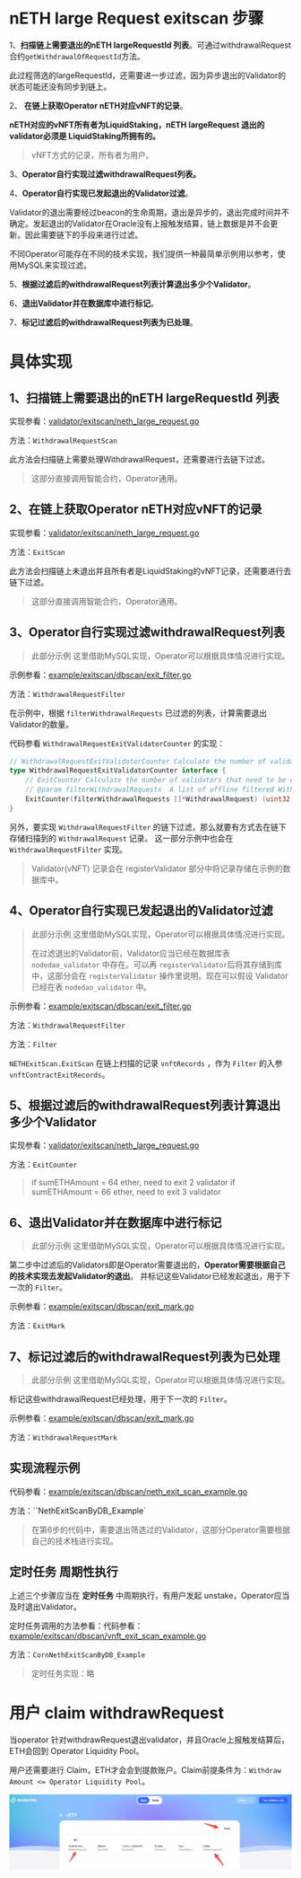 # nETH large Request exitscan 步骤

1、**扫描链上需要退出的nETH largeRequestId 列表**。可通过withdrawalRequest合约`getWithdrawalOfRequestId`方法。

此过程筛选的largeRequestId，还需要进一步过滤，因为异步退出的Validator的状态可能还没有同步到链上。

2、 **在链上获取Operator nETH对应vNFT的记录**。

**nETH对应的vNFT所有者为LiquidStaking，nETH largeRequest 退出的validator必须是 LiquidStaking所拥有的。**

> vNFT方式的记录，所有者为用户。

3、**Operator自行实现过滤withdrawalRequest列表。**

4、**Operator自行实现已发起退出的Validator过滤**。

Validator的退出需要经过beacon的生命周期，退出是异步的，退出完成时间并不确定。发起退出的Validator在Oracle没有上报触发结算，链上数据是并不会更新。因此需要链下的手段来进行过滤。

不同Operator可能存在不同的技术实现，我们提供一种最简单示例用以参考，使用MySQL来实现过滤。

5、**根据过滤后的withdrawalRequest列表计算退出多少个Validator**。

6、**退出Validator并在数据库中进行标记**。

7、**标记过滤后的withdrawalRequest列表为已处理**。



# 具体实现

## 1、扫描链上需要退出的nETH largeRequestId 列表

实现参看：[validator/exitscan/neth_large_request.go](../../validator/exitscan/neth_large_request.go)

方法：`WithdrawalRequestScan`

此方法会扫描链上需要处理WithdrawalRequest，还需要进行去链下过滤。

> 这部分直接调用智能合约，Operator通用。


## 2、在链上获取Operator nETH对应vNFT的记录

实现参看：[validator/exitscan/neth_large_request.go](../../validator/exitscan/neth_large_request.go)

方法：`ExitScan`

此方法会扫描链上未退出并且所有者是LiquidStaking的vNFT记录，还需要进行去链下过滤。

> 这部分直接调用智能合约，Operator通用。

## 3、Operator自行实现过滤withdrawalRequest列表

> 此部分示例 这里借助MySQL实现，Operator可以根据具体情况进行实现。

示例参看：[example/exitscan/dbscan/exit_filter.go](../../example/exitscan/dbscan/exit_filter.go)

方法：`WithdrawalRequestFilter`

在示例中，根据 `filterWithdrawalRequests` 已过滤的列表，计算需要退出Validator的数量。

代码参看 `WithdrawalRequestExitValidatorCounter` 的实现：

```go
// WithdrawalRequestExitValidatorCounter Calculate the number of validators that need to be exited by a Withdrawal Request
type WithdrawalRequestExitValidatorCounter interface {
	// ExitCounter Calculate the number of validators that need to be exited by a Withdrawal Request
	// @param filterWithdrawalRequests  A list of offline filtered Withdrawal Requests
	ExitCounter(filterWithdrawalRequests []*WithdrawalRequest) (uint32, error)
}
```



另外，要实现 `WithdrawalRequestFilter` 的链下过滤，那么就要有方式去在链下存储扫描到的 `WithdrawalRequest` 记录。 这一部分示例中也会在 `WithdrawalRequestFilter` 实现。

> Validator(vNFT) 记录会在 registerValidator 部分中将记录存储在示例的数据库中。



## 4、Operator自行实现已发起退出的Validator过滤

> 此部分示例 这里借助MySQL实现，Operator可以根据具体情况进行实现。
>
> 在过滤退出的Validator前，Validator应当已经在数据库表 `nodedao_validator` 中存在。可以再 `registerValidator`后将其存储到库中，这部分会在 `registerValidator` 操作里说明。现在可以假设 Validator 已经在表 `nodedao_validator` 中。

示例参看：[example/exitscan/dbscan/exit_filter.go](../../example/exitscan/dbscan/exit_filter.go)

方法：`WithdrawalRequestFilter`

方法：`Filter`

`NETHExitScan.ExitScan` 在链上扫描的记录 `vnftRecords` ，作为 `Filter` 的入参 `vnftContractExitRecords`。



## 5、根据过滤后的withdrawalRequest列表计算退出多少个Validator

实现参看：[validator/exitscan/neth_large_request.go](../../validator/exitscan/neth_large_request.go)

方法：`ExitCounter`

> if sumETHAmount = 64 ether, need to exit 2 validator
> if sumETHAmount = 66 ether, need to exit 3 validator




## 6、退出Validator并在数据库中进行标记

> 此部分示例 这里借助MySQL实现，Operator可以根据具体情况进行实现。

第二步中过滤后的Validators即是Operator需要退出的，**Operator需要根据自己的技术实现去发起Validator的退出**。 并标记这些Validator已经发起退出，用于下一次的 `Filter`。

示例参看：[example/exitscan/dbscan/exit_mark.go](../../example/exitscan/dbscan/exit_mark.go) 

方法：`ExitMark`



## 7、标记过滤后的withdrawalRequest列表为已处理

> 此部分示例 这里借助MySQL实现，Operator可以根据具体情况进行实现。

标记这些withdrawalRequest已经处理，用于下一次的 `Filter`。

示例参看：[example/exitscan/dbscan/exit_mark.go](../../example/exitscan/dbscan/exit_mark.go) 

方法：`WithdrawalRequestMark`



## 实现流程示例

代码参看：[example/exitscan/dbscan/neth_exit_scan_example.go](../../example/exitscan/dbscan/neth_exit_scan_example.go)

方法：``NethExitScanByDB_Example`

> 在第6步的代码中，需要退出筛选过的Validator，这部分Operator需要根据自己的技术栈进行实现。



## 定时任务 周期性执行

上述三个步骤应当在 **定时任务** 中周期执行，有用户发起 unstake，Operator应当及时退出Validator。

定时任务调用的方法参看：代码参看：[example/exitscan/dbscan/vnft_exit_scan_example.go](../../example/exitscan/dbscan/vnft_exit_scan_example.go)

方法：`CornNethExitScanByDB_Example`

> 定时任务实现：略



# 用户 claim withdrawRequest

当operator 针对withdrawRequest退出validator，并且Oracle上报触发结算后，ETH会回到 Operator Liquidity Pool。

用户还需要进行 Claim，ETH才会会到提款账户。Claim前提条件为：`Withdraw Amount <= Operator Liquidity Pool`。



![neth claim](../images/neth-claim.jpeg)

